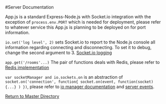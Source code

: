 #Server Documentation


App.js is a standard Express-Node.js with Socket.io integration with the exception of `process.env.PORT` which is needed for deployment, please refer to whatever service this App.js is planning to be deployed on for port information.

`io.set('log level', 2)` sets Socket.io to report to the Node.js console all information regarding connecting and disconnecting. To set it to debug, change the second argument to 3. [Socket.io logging](https://github.com/LearnBoost/Socket.IO/wiki/Configuring-Socket.IO)

`app.get('/rooms'...)` The pair of functions deals with Redis, please refer to [Redis implementation](/db)

`var socketManager and io.sockets.on` is an abstraction of `socket.on('connection', function{ socket.on(event, function(socket) {...} ) })`, please refer to [io manager documentation](/io) and [server events](/events).

[Return to Master Directory](../README.md)